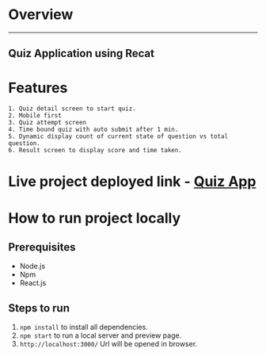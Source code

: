 # Overview
---
Quiz Application using Recat
---
# Features
    1. Quiz detail screen to start quiz.
    2. Mobile first
    3. Quiz attempt screen
    4. Time bound quiz with auto submit after 1 min.
    5. Dynamic display count of current state of question vs total question.
    6. Result screen to display score and time taken.

# Live project deployed link - [Quiz App](https://quiz-app-ashutosh.netlify.app/)
# How to run project locally
## Prerequisites 
- Node.js
- Npm
- React.js
## Steps to run
1. `npm install` to install all dependencies.
2. `npm start` to run a local server and preview page.
3. `http://localhost:3000/` Url will be opened in browser.

